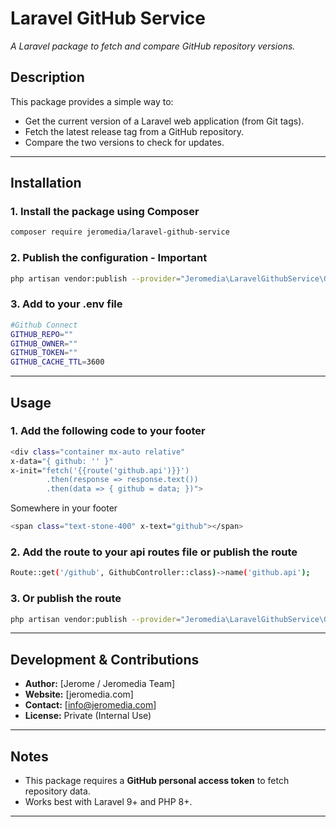 # **Laravel GitHub Service**

_A Laravel package to fetch and compare GitHub repository versions._

## **Description**

This package provides a simple way to:

- Get the current version of a Laravel web application (from Git tags).
- Fetch the latest release tag from a GitHub repository.
- Compare the two versions to check for updates.

---

## **Installation**

### **1. Install the package using Composer**

```bash
composer require jeromedia/laravel-github-service
```

### **2. Publish the configuration - Important**

```bash
php artisan vendor:publish --provider="Jeromedia\LaravelGithubService\GithubServiceProvider" --tag=config
```

### **3. Add to your .env file**

```bash
#Github Connect
GITHUB_REPO=""
GITHUB_OWNER=""
GITHUB_TOKEN=""
GITHUB_CACHE_TTL=3600
```

---

## **Usage**

### **1. Add the following code to your footer**

```bash
<div class="container mx-auto relative"
x-data="{ github: '' }"
x-init="fetch('{{route('github.api')}}')
        .then(response => response.text())
        .then(data => { github = data; })">
```

Somewhere in your footer

```bash
<span class="text-stone-400" x-text="github"></span>
```

### **2. Add the route to your api routes file or publish the route**

```bash
Route::get('/github', GithubController::class)->name('github.api');
```

### **3. Or publish the route**

```bash
php artisan vendor:publish --provider="Jeromedia\LaravelGithubService\GithubServiceProvider" --tag=routes

```

---

## **Development & Contributions**

- **Author:** [Jerome / Jeromedia Team]
- **Website:** [jeromedia.com]
- **Contact:** [info@jeromedia.com]
- **License:** Private (Internal Use)

---

## **Notes**

- This package requires a **GitHub personal access token** to fetch repository data.
- Works best with Laravel 9+ and PHP 8+.

---
